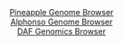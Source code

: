 <div id="Pineapple_Genome_Browser" align="center">
  <a href="https://igv.org/app/?sessionURL=blob:zZJda9swGIX_i6BlA8eW7Dj.gDLSNm1C.pWkadaWYhRbdtTJkiMpdj7If59WNnbTQXOxMdDFqxdJ7zlHzw7URCoqOIiBayPfRghYQC1EM8FlxcgNLokCcY6ZIhaQJCeS8JSAeAdyrDSejq_MzYXWlYodh.qqVWJeCFt5Ni7xVnDcKDsVpXMmGMNzIbEWUjmnEtfCoUXdasgcV5VtZnu272RYYwezaiG4Ek5FeJE05r3kVyspCBclScoV0_RNQGL0GI2ZneMv3dmkm6ZEqSHZDLKT7nDQffB606fLztnT9LY_m3ZmxxNacKxXkpyw2Y1_3RNBKq7V3UN4Prp83bYbOZRbeOSdH_fWFZVEnaAAhV6A_HbHBEN5Rtb_k2ez6IG.z6sevmvK.sg95WToLzfZ0pTt9Tg4G5siun7XfQD2FmAiXRkaQLqQQYyg5cGO5bud1o8ShRaEkclICgri5xcLaInTb.b48w7oTWWYAYosV2_4WEDIjEgQtyIIAxRFrpnQhlGE9tYOrCT7ewFfTMdRAN2u63aSnDJtgM4SxStlY87tOs3tYntgooP1ZCiurk6zx7Us2bTXHi1WD69fR3hT_CFLC5jRb59ojH5E0T9h7yNCbD0_FDh0Efb1Y4hK2A8f.5v7olwMRvVrde.l78YTGrOHRZMLWWJtzpuO2f6krcaSYq5No6aKzimjejMzKYoGxMj1DLQgFUwYCoEs5p.gBS3kw8._4fT2L_vv">Pineapple Genome Browser</a>
</div>
<div id="Alphonso_Genome_Browser" align="center">
  <a href="https://igv.org/app/?sessionURL=blob:zZRda9swGEb_i6BlA8dfSuLYUIaTpk3WZGlS3KQtxciy7Gi1JVVSvhry36eWjd100FxsDCyQXyTreY8O3oM1kYpyBiLg217L9jxgAbXkmxtUi4p8QzVRICpQpYgFJCmIJAwTEO1BgZRGyWxkdi61FipyHKpFo0as5LaCNqrRC2doo2zMa6fHqwplXCLNpXK6Eq25Q8t1Y0MyJIRtzoZ2y8mRRg6qxJIzxR1BWJluzPfSX6W0JIzXJK1XlaZvAVKTx2TM7QJ9iec3McZEqSuyG.Zn8dUwvoX95P6y3btPJoN50p6f3tCSIb2S5Kw_EUokd1D14sU0rvHz10UYT2fYv26ewPPT_lZQSdSZF3gdGHgtGBowlOVk.z_1bB56ZN_ldQGrYJCNTvzuYgGDF9aB3e6OiCdTGE3f673pgoMFKo5XxgWAlzKIPNeCbttq.e3G69TrWK77SkhyCqKHRwtoifCTWf6wB3onjDFAkefVmzwW4DInEkSN0HUDLwz9VjNoumHoHaw9WMnq7.G9SGZh4Pqx77fTglba6JynigllI8bsNS7s8uVInnBAx3jXGVwSQ_RiYwau9SJPvk8SNL0f_4GnBczxb9domv1Iqn9i30eC2Do7Vjk53k6W5by_Oy9HvSHOh3M_dm.zWXt79y6e13_QcWgKLmukzXpTMa8_jVsjSRHTprCmima0ono3NxT5BkSeD424APOKGxOBLLNPruVaXsv9_FtQeHg8_AA-">Alphonso Genome Browser</a>
</div>


<div id="DAF_Genomics_Browser" align="center">
  <a href="https://igv.org/app/?sessionURL=blob:tZNra9swFIb_iyD9ZDuW7MSxIQyvbdKQ9Zq6GSklnNnHF2ZZniQ37UL..zSvY7ALY9CBJCTO5X2lB.3JI0pViYZEhDl05FBKLKJKsVsBb2u8AI6KRDnUCi0iMUeJTYok2pMclIbk5p2pLLVuVTQcZpDbBTaCV6lylOdAayvR6RJNqs0c4PBZNLBTTiq4SdYwhLotRaPEENIUlbLdYYtNsd2BWb7Htn1L3PKu1lWvujUmjLHMycG4rZoMn_5i5D8om1G9ideruK9f4vMim8bLRXznnSab.fh4k1yerZPx.mhVFQ3oTuL0rvDmyxksN9mAvT3zL2_nxYLFx7duEc6SgXdydPrUVhLVlAZ04gXUD1xysEgt0s5AIGkpaUR9K2ATi_m._bL1RmPzClJUJLp_sIiWkH406fd7op9bg4oo_NT11CwiZIaSRHbougENQzbyA98NQ3qw9qST9SuznCU3YeCymLGx8wG40c.run9AI_Rr8LVA_tTZzH8Fxd.fXMVy4l49hhfnC3mtsyKrB2zWVgYcv_4tqq8f549Xy4XkoE3o2_EFDNRGkWOjf5DxDg.HLw--">DAF Genomics Browser</a>
</div>
